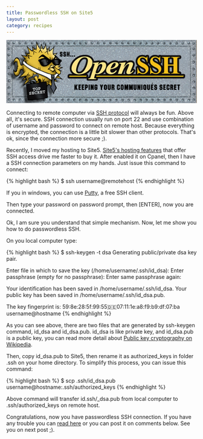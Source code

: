 ```yaml
---
title: Passwordless SSH on Site5
layout: post
category: recipes
---
```


![OpenSSH](/img/logo/openssh.gif)

Connecting to remote computer via <a href="http://en.wikipedia.org/wiki/Secure_Shell" target="_blank">SSH protocol</a> will always be fun. Above all, it's secure. SSH connection usually run on port 22 and use combination of username and password to connect on remote host. Because everything is encrypted, the connection is a little bit slower than other protocols. That's ok, since the connection more secure ;).

Recently, I moved my hosting to Site5. <a href="http://www.site5.com/hosting/" target="_blank">Site5's hosting features</a> that offer SSH access drive me faster to buy it. After enabled it on Cpanel, then I have a SSH connection parameters on my hands. Just issue this command to connect:

{% highlight bash %}
$ ssh username@remotehost
{% endhighlight %}

If you in windows, you can use <a href="http://www.chiark.greenend.org.uk/~sgtatham/putty/" target="_blank">Putty</a>, a free SSH client.

Then type your password on password prompt, then \[ENTER\], now you are connected.

Ok, I am sure you understand that simple mechanism. Now, let me show you how to do passwordless SSH.

On you local computer type:

{% highlight bash %}
$ ssh-keygen -t dsa
Generating public/private dsa key pair.

Enter file in which to save the key (/home/username/.ssh/id_dsa):
Enter passphrase (empty for no passphrase):
Enter same passphrase again:

Your identification has been saved in /home/username/.ssh/id_dsa.
Your public key has been saved in /home/username/.ssh/id_dsa.pub.

The key fingerprint is:
59:8e:28:5f:99:55:de:07:11:1e:a8:f9:b9:df:07:ba username@hostname
{% endhighlight %}

As you can see above, there are two files that are generated by ssh-keygen command, id_dsa and id_dsa.pub. id_dsa is like private key, and id_dsa.pub is a public key, you can read more detail about <a href="http://en.wikipedia.org/wiki/Public-key_cryptography" target="_blank">Public key cryptography on Wikipedia</a>.

Then, copy id_dsa.pub to Site5, then rename it as authorized_keys in folder .ssh on your home directory. To simplify this process, you can  issue this command:

{% highlight bash %}
$ scp .ssh/id_dsa.pub username@hostname:.ssh/authorized_keys
{% endhighlight %}

Above command will transfer id.ssh/_dsa.pub from local computer to .ssh/authorized_keys on remote host.

Congratulations, now you have passwordless SSH connection. If you have any trouble you can <a href="http://wiki.site5.com/SSH" target="_blank">read here</a> or you can post it on comments below. See you on next post ;).

